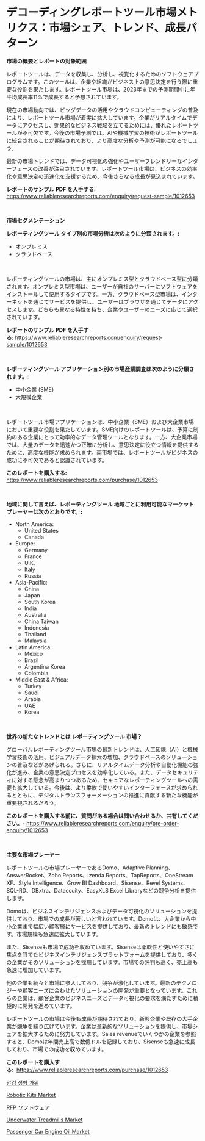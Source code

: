 <p><h1>デコーディングレポートツール市場メトリクス：市場シェア、トレンド、成長パターン</h1></p><p><strong>市場の概要とレポートの対象範囲</strong></p>
<p><p>レポートツールは、データを収集し、分析し、視覚化するためのソフトウェアプログラムです。このツールは、企業や組織がビジネス上の意思決定を行う際に重要な役割を果たします。レポートツール市場は、2023年までの予測期間中に年平均成長率11%で成長すると予想されています。</p><p>現在の市場動向では、ビッグデータの活用やクラウドコンピューティングの普及により、レポートツール市場が着実に拡大しています。企業がリアルタイムでデータにアクセスし、効果的なビジネス戦略を立てるためには、優れたレポートツールが不可欠です。今後の市場予測では、AIや機械学習の技術がレポートツールに統合されることが期待されており、より高度な分析や予測が可能になるでしょう。</p><p>最新の市場トレンドでは、データ可視化の強化やユーザーフレンドリーなインターフェースの改善が注目されています。レポートツール市場は、ビジネスの効率化や意思決定の迅速化を支援するため、今後さらなる成長が見込まれています。</p></p>
<p><strong>レポートのサンプル PDF を入手する:</strong> <a href="https://www.reliableresearchreports.com/enquiry/request-sample/1012653">https://www.reliableresearchreports.com/enquiry/request-sample/1012653</a></p>
<p>&nbsp;</p>
<p><strong>市場セグメンテーション</strong></p>
<p><strong>レポーティングツール タイプ別の市場分析は次のように分類されます。:</strong></p>
<p><ul><li>オンプレミス</li><li>クラウドベース</li></ul></p>
<p>&nbsp;</p>
<p><p>レポーティングツールの市場は、主にオンプレミス型とクラウドベース型に分類されます。オンプレミス型市場は、ユーザーが自社のサーバーにソフトウェアをインストールして使用するタイプです。一方、クラウドベース型市場は、インターネットを通じてサービスを提供し、ユーザーはブラウザを通じてデータにアクセスします。どちらも異なる特性を持ち、企業やユーザーのニーズに応じて選択されています。</p></p>
<p><strong>レポートのサンプル PDF を入手する:</strong>&nbsp;<a href="https://www.reliableresearchreports.com/enquiry/request-sample/1012653">https://www.reliableresearchreports.com/enquiry/request-sample/1012653</a></p>
<p>&nbsp;</p>
<p><strong> レポーティングツール アプリケーション別の市場産業調査は次のように分類されます。:</strong></p>
<p><ul><li>中小企業 (SME)</li><li>大規模企業</li></ul></p>
<p>&nbsp;</p>
<p><p>レポートツール市場アプリケーションは、中小企業（SME）および大企業市場において重要な役割を果たしています。SME向けのレポートツールは、予算に制約のある企業にとって効率的なデータ管理ツールとなります。一方、大企業市場では、大量のデータを迅速かつ正確に分析し、意思決定に役立つ情報を提供するために、高度な機能が求められます。両市場では、レポートツールがビジネスの成功に不可欠であると認識されています。</p></p>
<p><strong>このレポートを購入する:</strong>&nbsp; <a href="https://www.reliableresearchreports.com/purchase/1012653">https://www.reliableresearchreports.com/purchase/1012653</a></p>
<p>&nbsp;</p>
<p><strong>地域に関して言えば、レポーティングツール 地域ごとに利用可能なマーケットプレーヤーは次のとおりです。:</strong></p>
<p><ul>
    <li>
        North America:
        <ul>
            <li>United States</li>
            <li>Canada</li>
        </ul>
    </li>
    <li>
        Europe:
        <ul>
            <li>Germany</li>
            <li>France</li>
            <li>U.K.</li>
            <li>Italy</li>
            <li>Russia</li>
        </ul>
    </li>
    <li>
        Asia-Pacific:
        <ul>
            <li>China</li>
            <li>Japan</li>
            <li>South Korea</li>
            <li>India</li>
            <li>Australia</li>
            <li>China Taiwan</li>
            <li>Indonesia</li>
            <li>Thailand</li>
            <li>Malaysia</li>
        </ul>
    </li>
    <li>
        Latin America:
        <ul>
            <li>Mexico</li>
            <li>Brazil</li>
            <li>Argentina Korea</li>
            <li>Colombia</li>
        </ul>
    </li>
    <li>
        Middle East & Africa:
        <ul>
            <li>Turkey</li>
            <li>Saudi</li>
            <li>Arabia</li>
            <li>UAE</li>
            <li>Korea</li>
        </ul>
    </li>
    </ul></p>
<p>&nbsp;</p>
<p><strong>世界の新たなトレンドとは レポーティングツール 市場？</strong></p>
<p><p>グローバルレポーティングツール市場の最新トレンドは、人工知能（AI）と機械学習技術の活用、ビジュアルデータ探索の増加、クラウドベースのソリューションの普及などがあげられる。さらに、リアルタイムデータ分析や自動化機能の強化が進み、企業の意思決定プロセスを効率化している。また、データセキュリティに対する懸念が高まりつつあるため、セキュアなレポーティングツールへの需要も拡大している。今後は、より柔軟で使いやすいインターフェースが求められるとともに、デジタルトランスフォーメーションの推進に貢献する新たな機能が重要視されるだろう。</p></p>
<p><strong>このレポートを購入する前に、質問がある場合は問い合わせるか、共有してください。</strong>- <a href="https://www.reliableresearchreports.com/enquiry/pre-order-enquiry/1012653">https://www.reliableresearchreports.com/enquiry/pre-order-enquiry/1012653</a></p>
<p>&nbsp;</p>
<p><strong>主要な市場プレーヤー</strong></p>
<p><p>レポートツールの市場プレーヤーであるDomo、Adaptive Planning、AnswerRocket、Zoho Reports、Izenda Reports、TapReports、OneStream XF、Style Intelligence、Grow BI Dashboard、Sisense、Revel Systems、SQL-RD、DBxtra、Dataccuity、EasyXLS Excel Libraryなどの競争分析を提供します。 </p><p>Domoは、ビジネスインテリジェンスおよびデータ可視化のソリューションを提供しており、市場での成長が著しいと言われています。Domoは、大企業から中小企業まで幅広い顧客層にサービスを提供しており、最新のトレンドにも敏感です。市場規模も急速に拡大しています。</p><p>また、Sisenseも市場で成功を収めています。Sisenseは柔軟性と使いやすさに焦点を当てたビジネスインテリジェンスプラットフォームを提供しており、多くの企業がそのソリューションを採用しています。市場での評判も高く、売上高も急速に増加しています。</p><p>他の企業も続々と市場に参入しており、競争が激化しています。最新のテクノロジーや顧客ニーズに合わせたソリューションの開発が重要となっています。これらの企業は、顧客企業のビジネスニーズとデータ可視化の要求を満たすために積極的に開発を進めています。</p><p>レポートツールの市場は今後も成長が期待されており、新興企業や既存の大手企業が競争を繰り広げています。企業は革新的なソリューションを提供し、市場シェアを拡大するために努力しています。Sales revenueでいくつかの企業を参照すると、Domoは年間売上高で数億ドルを記録しており、Sisenseも急速に成長しており、市場での成功を収めています。</p></p>
<p><strong>このレポートを購入する:</strong>&nbsp;&nbsp;<a href="https://www.reliableresearchreports.com/purchase/1012653">https://www.reliableresearchreports.com/purchase/1012653</a></p>
<p><p><a href="https://medium.com/@williefoster48/2024%EB%85%84%EB%B6%80%ED%84%B0-2031%EB%85%84%EA%B9%8C%EC%A7%80%EC%9D%98-%EA%B8%B0%EA%B0%84%EC%9D%84-%EB%8C%80%EC%83%81%EC%9C%BC%EB%A1%9C-%ED%95%9C-%EC%95%88%EA%B2%80%EC%84%B1%ED%98%95%EC%88%A0-%EA%B0%80%EC%9C%84-%EC%8B%9C%EC%9E%A5-%EB%B6%84%EC%84%9D-%EB%B0%8F-%ED%81%AC%EA%B8%B0-%EC%98%88%EC%B8%A1-07269f694fba">안검 성형 가위</a></p><p><a href="https://github.com/gdfhhhj/Market-Research-Report-List-3/blob/main/robotic-kits-market.md">Robotic Kits Market</a></p><p><a href="https://github.com/AaronVargas43/Market-Research-Report-List-1/blob/main/110252111301.md">RFP ソフトウェア</a></p><p><a href="https://view.publitas.com/reportprime-1/underwater-treadmills-market-size-share-trends-analysis-report-by-material-by-type-by-end-user-by-region-and-segment-forecasts-2024-2031/">Underwater Treadmills Market</a></p><p><a href="https://issuu.com/reportprime-2/docs/passenger-car-engine-oil-market-size-2030.pptx">Passenger Car Engine Oil Market</a></p></p>